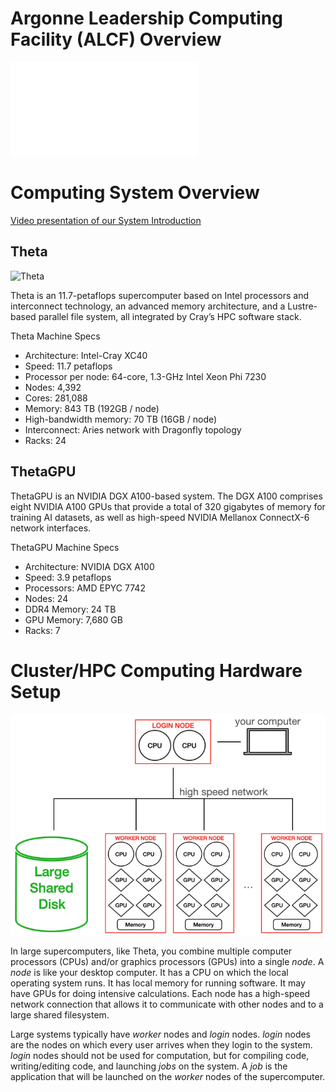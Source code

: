 # Argonne Leadership Computing Facility (ALCF) Overview
![Overview of ALCF](img/ALCF-AITraining2021_dist.pdf)

# Computing System Overview

[Video presentation of our System Introduction](https://www.alcf.anl.gov/support-center/training-assets/getting-started-theta)

## Theta
![Theta](https://www.alcf.anl.gov/sites/default/files/styles/965x543/public/2019-10/09_ALCF-Theta_111016_rgb.jpg?itok=lcvZKE6k)

Theta is an 11.7-petaflops supercomputer based on Intel processors and interconnect technology, an advanced memory architecture, and a Lustre-based parallel file system, all integrated by Cray’s HPC software stack.

Theta Machine Specs
* Architecture:  Intel-Cray XC40
* Speed: 11.7 petaflops
* Processor per node: 64-core, 1.3-GHz Intel Xeon Phi 7230
* Nodes: 4,392
* Cores: 281,088
* Memory: 843 TB (192GB / node)
* High-bandwidth memory: 70 TB (16GB / node)
* Interconnect: Aries network with Dragonfly topology
* Racks: 24

## ThetaGPU
ThetaGPU is an NVIDIA DGX A100-based system. The DGX A100 comprises eight NVIDIA A100 GPUs that provide a total of 320 gigabytes of memory for training AI datasets, as well as high-speed NVIDIA Mellanox ConnectX-6 network interfaces.

ThetaGPU Machine Specs
* Architecture: NVIDIA DGX A100
* Speed: 3.9 petaflops
* Processors: AMD EPYC 7742
* Nodes: 24
* DDR4 Memory: 24 TB
* GPU Memory: 7,680 GB
* Racks: 7


# Cluster/HPC Computing Hardware Setup

![Hardware](img/supercomputer_diagram.png)

In large supercomputers, like Theta, you combine multiple computer processors (CPUs) and/or graphics processors (GPUs) into a single _node_. A _node_ is like your desktop computer. It has a CPU on which the local operating system runs. It has local memory for running software. It may have GPUs for doing intensive calculations. Each node has a high-speed network connection that allows it to communicate with other nodes and to a large shared filesystem.

Large systems typically have _worker_ nodes and _login_ nodes. _login_ nodes are the nodes on which every user arrives when they login to the system. _login_ nodes should not be used for computation, but for compiling code, writing/editing code, and launching _jobs_ on the system. A _job_ is the application that will be launched on the _worker_ nodes of the supercomputer.
